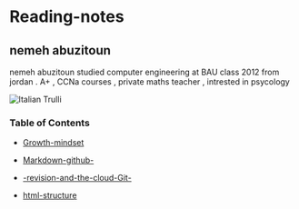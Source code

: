 
 # Reading-notes 
 ## nemeh abuzitoun 





 nemeh abuzitoun studied computer engineering at BAU class 2012 from jordan . A+ , CCNa courses , private maths teacher , intrested in psycology






<img src="https://image.shutterstock.com/image-photo/school-notebook-glasses-coffee-on-600w-462846523.jpg" alt="Italian Trulli">








###  **Table of Contents**
 
- [Growth-mindset ]( https://nemeh-abuzitoun.github.io/Growth-mindset/)  

- [Markdown-github-](https://nemeh-abuzitoun.github.io/Markdown-github-/) 
 
- [-revision-and-the-cloud-Git-](https://nemeh-abuzitoun.github.io/-revision-and-the-cloud-Git-/)
 
 
 

- [html-structure](https://nemeh-abuzitoun.github.io/html-structure/)  



